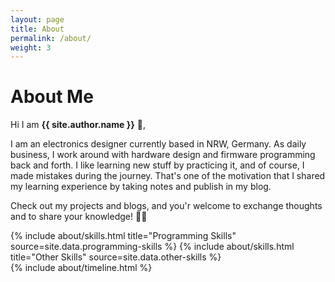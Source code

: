 ```yaml
---
layout: page
title: About
permalink: /about/
weight: 3
---
```


# **About Me**

Hi I am **{{ site.author.name }}** 👋,

I am an electronics designer currently based in NRW, Germany. As daily business, I work around with hardware design and firmware programming back and forth. I like learning new stuff by practicing it, and of course, I made mistakes during the journey. That's one of the motivation that I shared my learning experience by taking notes and publish in my blog.

Check out my projects and blogs, and you'r welcome to exchange thoughts and to share your knowledge! 🍻🍻

<div class="row">
{% include about/skills.html title="Programming Skills" source=site.data.programming-skills %}
{% include about/skills.html title="Other Skills" source=site.data.other-skills %}
</div>

<div class="row">
{% include about/timeline.html %}
</div>